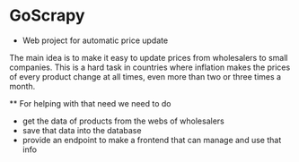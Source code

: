 # GoScrapy
* Web project for automatic price update

The main idea is to make it easy to update prices from wholesalers to small companies. This is a hard task in countries where inflation makes the prices of every product change at all times, even more than two or three times a month.

**  For helping with that need we need to do

- get the data of products from the webs of wholesalers
- save that data into the database
- provide an endpoint to make a frontend that can manage and use that info
